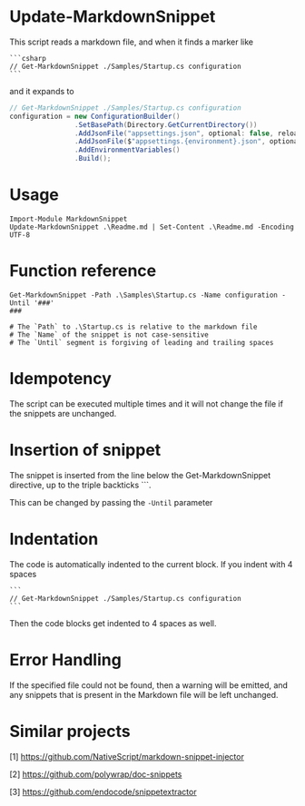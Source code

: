 ﻿# Update-MarkdownSnippet

This script reads a markdown file, and when it finds a marker
like

````
```csharp
// Get-MarkdownSnippet ./Samples/Startup.cs configuration
```
````

and it expands to

```csharp
// Get-MarkdownSnippet ./Samples/Startup.cs configuration
configuration = new ConfigurationBuilder()
                .SetBasePath(Directory.GetCurrentDirectory())
                .AddJsonFile("appsettings.json", optional: false, reloadOnChange: true)
                .AddJsonFile($"appsettings.{environment}.json", optional: true)
                .AddEnvironmentVariables()
                .Build();
```

# Usage

```
Import-Module MarkdownSnippet
Update-MarkdownSnippet .\Readme.md | Set-Content .\Readme.md -Encoding UTF-8
```

# Function reference

```pwsh
Get-MarkdownSnippet -Path .\Samples\Startup.cs -Name configuration -Until '###'
###

# The `Path` to .\Startup.cs is relative to the markdown file
# The `Name` of the snippet is not case-sensitive
# The `Until` segment is forgiving of leading and trailing spaces
```

# Idempotency

The script can be executed multiple times and it will not change
the file if the snippets are unchanged.

# Insertion of snippet

The snippet is inserted from the line below the Get-MarkdownSnippet
directive, up to the triple backticks ```.

This can be changed by passing the `-Until` parameter

# Indentation

The code is automatically indented to the current block.
If you indent with 4 spaces

    ```
    // Get-MarkdownSnippet ./Samples/Startup.cs configuration
    ```

Then the code blocks get indented to 4 spaces as well.

# Error Handling

If the specified file could not be found, then a warning will be emitted,
and any snippets that is present in the Markdown file will be left unchanged.

# Similar projects

[1] https://github.com/NativeScript/markdown-snippet-injector

[2] https://github.com/polywrap/doc-snippets

[3] https://github.com/endocode/snippetextractor

[//]: # (This may be the most platform independent comment)
